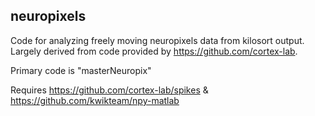 ## neuropixels
Code for analyzing freely moving neuropixels data from kilosort output. Largely derived from code provided by https://github.com/cortex-lab.

Primary code is "masterNeuropix"

Requires
https://github.com/cortex-lab/spikes & 
https://github.com/kwikteam/npy-matlab
